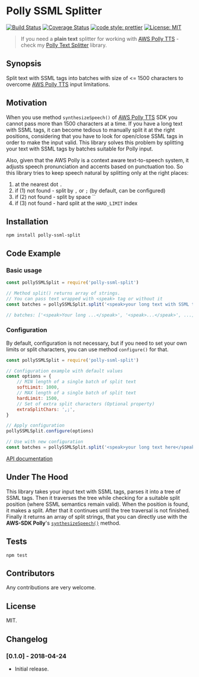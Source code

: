 # Polly SSML Splitter

[![Build Status](https://travis-ci.org/oleglegun/polly-ssml-split.svg?branch=master)](https://travis-ci.org/oleglegun/polly-ssml-split)
[![Coverage Status](https://coveralls.io/repos/github/oleglegun/polly-ssml-split/badge.svg?branch=master)](https://coveralls.io/github/oleglegun/polly-ssml-split?branch=master)
[![code style: prettier](https://img.shields.io/badge/code_style-prettier-ff69b4.svg?style=flat)](https://github.com/prettier/prettier)
[![License: MIT](https://img.shields.io/badge/License-MIT-green.svg)](https://opensource.org/licenses/MIT)

> If you need a **plain text** splitter for working with [AWS Polly TTS](https://aws.amazon.com/ru/polly/) - check my [Polly Text Splitter](https://github.com/oleglegun/polly-text-split) library.

## Synopsis

Split text with SSML tags into batches with size of <= 1500 characters to overcome [AWS Polly TTS](https://aws.amazon.com/ru/polly/) input limitations.

## Motivation

When you use method `synthesizeSpeech()` of [AWS Polly TTS](https://aws.amazon.com/ru/polly/) SDK you cannot pass more than 1500 characters at a time. If you have a long text with SSML tags, it can become tedious to manually split it at the right positions, considering that you have to look for open/close SSML tags in order to make the input valid. This library solves this problem by splitting your text with SSML tags by batches suitable for Polly input.

Also, given that the AWS Polly is a context aware text-to-speech system, it adjusts speech pronunciation and accents based on punctuation too. So this library tries to keep speech natural by splitting only at the right places:

1.  at the nearest dot `.`
2.  if (1) not found - split by `,` or `;` (by default, can be configured)
3.  if (2) not found - split by space ``
4.  if (3) not found - hard split at the `HARD_LIMIT` index


## Installation

`npm install polly-ssml-split`

## Code Example

### Basic usage

```js
const pollySSMLSplit = require('polly-ssml-split')

// Method split() returns array of strings.
// You can pass text wrapped with <speak> tag or without it
const batches = pollySSMLSplit.split('<speak>your long text with SSML tags here</speak>')

// batches: ['<speak>Your long ...</speak>', '<speak>...</speak>', ...]
```

### Configuration

By default, configuration is not necessary, but if you need to set your own limits or split characters, you can use method `configure()` for that.

```js
const pollySSMLSplit = require('polly-ssml-split')

// Configuration example with default values
const options = {
    // MIN length of a single batch of split text
    softLimit: 1000,
    // MAX length of a single batch of split text
    hardLimit: 1500,
    // Set of extra split characters (Optional property)
    extraSplitChars: ',;',
}

// Apply configuration
pollySSMLSplit.configure(options)

// Use with new configuration
const batches = pollySSMLSplit.split('<speak>your long text here</speak>')
```

[API documentation](./API.md)

## Under The Hood

This library takes your input text with SSML tags, parses it into a tree of SSML tags. Then it traverses the tree while checking for a suitable split position (where SSML semantics remain valid). When the position is found, it makes a split. After that it continues until the tree traversal is not finished. Finally it returns an array of split strings, that you can directly use with the **AWS-SDK Polly**'s [`synthesizeSpeech()`](https://docs.aws.amazon.com/AWSJavaScriptSDK/latest/AWS/Polly.html#synthesizeSpeech-property) method.

## Tests

`npm test`

## Contributors

Any contributions are very welcome.

## License

MIT.

## Changelog

### [0.1.0] - 2018-04-24
- Initial release.